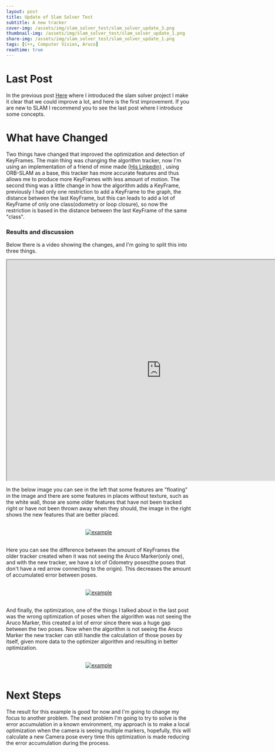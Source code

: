 ```yaml
---
layout: post
title: Update of Slam Solver Test
subtitle: A new tracker
cover-img: /assets/img/slam_solver_test/slam_solver_update_3.png
thumbnail-img: /assets/img/slam_solver_test/slam_solver_update_1.png
share-img: /assets/img/slam_solver_test/slam_solver_update_1.png
tags: [C++, Computer Vision, Aruco]
readtime: true
---
```


# Last Post

In the previous post <a href="https://rodrigosarmento.github.io/MyBlog/2021-03-14-slam_solver_test/">Here</a> 
where I introduced the slam solver project I make it clear that we could improve a lot, and here is the first improvement. If you are new to SLAM I recommend you to see the last post where I introduce some concepts.

# What have Changed

Two things have changed that improved the optimization and detection of KeyFrames.
The main thing was changing the algorithm tracker, now I'm using an implementation of a friend of mine made <a href="https://www.linkedin.com/in/marcos-henrique-fernandes-marcone/">(His Linkedin)</a> , using ORB-SLAM as a base, this tracker has more accurate features and thus allows me to produce more KeyFrames with less amount of motion.
The second thing was a little change in how the algorithm adds a KeyFrame, previously I had only one restriction to add a KeyFrame to the graph, the distance between the last KeyFrame, but this can leads to add a lot of KeyFrame of only one class(odometry or loop closure), so now the restriction is based in the distance between the last KeyFrame of the same "class".

### Results and discussion

Below there is a video showing the changes, and I'm going to split this into three things.

<iframe width="840" height="600"
src="https://www.youtube.com/embed/476-7_mJKEc">
</iframe>

In the below image you can see in the left that some features are "floating" in the image and there are some features in places without texture, such as the white wall, those are some older features that have not been tracked right or have not been thrown away when they should, the image in the right shows the new features that are better placed.

<br />
<div style="text-align:center;">
  <a href="/MyBlog/assets/img/slam_solver_test/slam_solver_update_1.png">
    <img src="/MyBlog/assets/img/slam_solver_test/slam_solver_update_1.png" alt="example">
  </a>
</div>
<br />

Here you can see the difference between the amount of KeyFrames the older tracker created when it was not seeing the Aruco Marker(only one), and with the new tracker, we have a lot of Odometry poses(the poses that don't have a red arrow connecting to the origin). This decreases the amount of accumulated error between poses.

<br />
<div style="text-align:center;">
  <a href="/MyBlog/assets/img/slam_solver_test/slam_solver_update_2.png">
    <img src="/MyBlog/assets/img/slam_solver_test/slam_solver_update_2.png" alt="example">
  </a>
</div>
<br />

And finally, the optimization, one of the things I talked about in the last post was the wrong optimization of poses when the algorithm was not seeing the Aruco Marker, this created a lot of error since there was a huge gap between the two poses. Now when the algorithm is not seeing the Aruco Marker the new tracker can still handle the calculation of those poses by itself, given more data to the optimizer algorithm and resulting in better optimization.

<br />
<div style="text-align:center;">
  <a href="/MyBlog/assets/img/slam_solver_test/slam_solver_update_3.png">
    <img src="/MyBlog/assets/img/slam_solver_test/slam_solver_update_3.png" alt="example">
  </a>
</div>
<br />

# Next Steps

The result for this example is good for now and I'm going to change my focus to another problem. The next problem I'm going to try to solve is the error accumulation in a known environment, my approach is to make a local optimization when the camera is seeing multiple markers, hopefully, this will calculate a new Camera pose every time this optimization is made reducing the error accumulation during the process. 